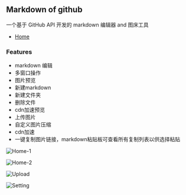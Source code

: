 ## Markdown of github

一个基于 GitHub API 开发的 markdown 编辑器 and 图床工具

- [Home](http://md.qzzhu.cn)

### Features
- markdown 编辑
- 多窗口操作
- 图片预览
- 新建markdown
- 新建文件夹
- 删除文件
- cdn加速预览
- 上传图片
- 自定义图片压缩
- cdn加速
- 一键复制图片链接，markdown粘贴板可查看所有复制列表以供选择粘贴


![Home-1](https://cdn.jsdelivr.net/gh/zhazhazhu/image-hosting@master/blog-photo/image_55n54i_.jpeg)

![Home-2]( https://cdn.jsdelivr.net/gh/zhazhazhu/image-hosting@master/blog-photo/image_qgf2g6_.jpeg)

![Upload]( https://cdn.jsdelivr.net/gh/zhazhazhu/image-hosting@master/blog-photo/image_8aht8y_.jpeg)

![Setting]( https://cdn.jsdelivr.net/gh/zhazhazhu/image-hosting@master/blog-photo/image_hdi7v2_.jpeg)